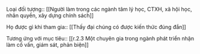 Loại đối tượng:: [[Người làm trong các ngành tâm lý học, CTXH, xã hội học, nhân quyền, xây dựng chính sách]]

Họ được gì khi tham gia:: [[Thấy đại chúng có được kiến thức đúng đắn]]

Tương ứng với mục tiêu:: [[r.2.3 Một chuyên gia trong ngành phát triển nhận làm cố vấn, giám sát, phản biện]]